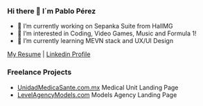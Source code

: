 ### Hi there 👋 I´m Pablo Pérez

- 🔭 I’m currently working on Sepanka Suite from HallMG
- 👀 I’m interested in Coding, Video Games, Music and Formula 1!
- 🌱 I’m currently learning MEVN stack and UX/UI Design

[My Resume](https://prz96.github.io/MyResume) | [Linkedin Profile](https://www.linkedin.com/in/pabloprz/)

### Freelance Projects

- [UnidadMedicaSante.com.mx](https://unidadmedicasante.com.mx) Medical Unit Landing Page
- [LevelAgencyModels.com](https://levelagencymodels.com) Models Agency Landing Page
